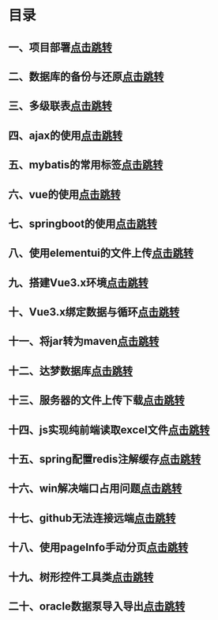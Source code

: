 # 目录

## 一、项目部署[点击跳转](https://2749877017.github.io/book/#/项目部署)

## 二、数据库的备份与还原[点击跳转](https://2749877017.github.io/book/#/数据库的备份与还原)

## 三、多级联表[点击跳转](https://2749877017.github.io/book/#/多级联表)

## 四、ajax的使用[点击跳转](https://2749877017.github.io/book/#/ajax的使用)

## 五、mybatis的常用标签[点击跳转](https://2749877017.github.io/book/#/mybatis的常用标签)

## 六、vue的使用[点击跳转](https://2749877017.github.io/book/#/vue的使用)

## 七、springboot的使用[点击跳转](https://2749877017.github.io/book/#/springboot的使用)

## 八、使用elementui的文件上传[点击跳转](https://2749877017.github.io/book/#/使用elementui的文件上传)

## 九、搭建Vue3.x环境[点击跳转](https://2749877017.github.io/book/#/搭建Vue3.x环境)

## 十、Vue3.x绑定数据与循环[点击跳转](https://2749877017.github.io/book/#/Vue3.x绑定数据与循环)

## 十一、将jar转为maven[点击跳转](https://2749877017.github.io/book/#/将jar转为maven)

## 十二、达梦数据库[点击跳转](https://2749877017.github.io/book/#/达梦数据库)

## 十三、服务器的文件上传下载[点击跳转](https://2749877017.github.io/book/#/服务器的文件上传下载)

## 十四、js实现纯前端读取excel文件[点击跳转](https://2749877017.github.io/book/#/js实现纯前端读取excel文件)

## 十五、spring配置redis注解缓存[点击跳转](https://2749877017.github.io/book/#/spring配置redis注解缓存)

## 十六、win解决端口占用问题[点击跳转](https://2749877017.github.io/book/#/win解决端口占用问题)

## 十七、github无法连接远端[点击跳转](https://2749877017.github.io/book/#/github无法连接远端)

## 十八、使用pageInfo手动分页[点击跳转](https://2749877017.github.io/book/#/使用pageInfo手动分页)

## 十九、树形控件工具类[点击跳转](https://2749877017.github.io/book/#/树形控件工具类)

## 二十、oracle数据泵导入导出[点击跳转](https://2749877017.github.io/book/#/oracle数据泵导入导出)
